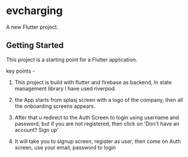 # evcharging

A new Flutter project.

## Getting Started

This project is a starting point for a Flutter application.


key points - 

1. This project is build with flutter and firebase as backend, In state management library I have used riverpod.

2. the App starts from splasj screen with a logo of the company, then all the onboarding screens appears.

3. After that u redirect to the Auth Screen to login using username and password, but if you are not registered, then click on 'Don't have an account? Sign up'

4. It will take you to signup screen, register as user, then come on Auth screen, use your email, password to login   

